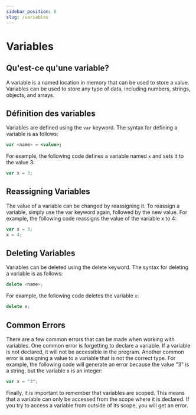 ```yaml
---
sidebar_position: 8
slug: /variables
---
```


# Variables


## Qu'est-ce qu'une variable?

A variable is a named location in memory that can be used to store a value. Variables can be used to store any type of data, including numbers, strings, objects, and arrays.

## Définition des variables

Variables are defined using the `var` keyword. The syntax for defining a variable is as follows:

```jsx
var <name> = <value>;
```

For example, the following code defines a variable named `x` and sets it to the value 3:
```jsx
var x = 3;
```

## Reassigning Variables
The value of a variable can be changed by reassigning it. To reassign a variable, simply use the var keyword again, followed by the new value. For example, the following code reassigns the value of the variable x to 4:
```jsx
var x = 3;
x = 4;
```

## Deleting Variables
Variables can be deleted using the delete keyword. The syntax for deleting a variable is as follows:
```jsx
delete <name>;
```

For example, the following code deletes the variable `x`:

```jsx
delete x;
```

## Common Errors

There are a few common errors that can be made when working with variables. One common error is forgetting to declare a variable. If a variable is not declared, it will not be accessible in the program. Another common error is assigning a value to a variable that is not the correct type. For example, the following code will generate an error because the value "3" is a string, but the variable x is an integer:

```jsx
var x = "3";
```

Finally, it is important to remember that variables are scoped. This means that a variable can only be accessed from the scope where it is declared. If you try to access a variable from outside of its scope, you will get an error.